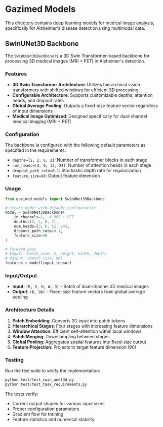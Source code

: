 # Gazimed Models

This directory contains deep learning models for medical image analysis, specifically for Alzheimer's disease detection using multimodal data.

## SwinUNet3D Backbone

The `SwinUNet3DBackbone` is a 3D Swin Transformer-based backbone for processing 3D medical images (MRI + PET) in Alzheimer's detection.

### Features

- **3D Swin Transformer Architecture**: Utilizes hierarchical vision transformers with shifted windows for efficient 3D processing
- **Configurable Architecture**: Supports customizable depths, attention heads, and dropout rates
- **Global Average Pooling**: Outputs a fixed-size feature vector regardless of input dimensions
- **Medical Image Optimized**: Designed specifically for dual-channel medical imaging (MRI + PET)

### Configuration

The backbone is configured with the following default parameters as specified in the requirements:

- `depths=[2, 2, 6, 2]`: Number of transformer blocks in each stage
- `num_heads=[3, 6, 12, 24]`: Number of attention heads in each stage  
- `dropout_path_rate=0.1`: Stochastic depth rate for regularization
- `feature_size=96`: Output feature dimension

### Usage

```python
from gazimed.models import SwinUNet3DBackbone

# Create model with default configuration
model = SwinUNet3DBackbone(
    in_channels=2,  # MRI + PET
    depths=[2, 2, 6, 2],
    num_heads=[3, 6, 12, 24], 
    dropout_path_rate=0.1,
    feature_size=96
)

# Forward pass
# Input: (batch_size, 2, height, width, depth)
# Output: (batch_size, 96)
features = model(input_tensor)
```

### Input/Output

- **Input**: `(B, 2, H, W, D)` - Batch of dual-channel 3D medical images
- **Output**: `(B, 96)` - Fixed-size feature vectors from global average pooling

### Architecture Details

1. **Patch Embedding**: Converts 3D input into patch tokens
2. **Hierarchical Stages**: Four stages with increasing feature dimensions
3. **Window Attention**: Efficient self-attention within local windows
4. **Patch Merging**: Downsampling between stages
5. **Global Pooling**: Aggregates spatial features into fixed-size output
6. **Feature Projection**: Projects to target feature dimension (96)

### Testing

Run the test suite to verify the implementation:

```bash
python test/test_swin_unet3d.py
python test/test_task_requirements.py
```

The tests verify:
- Correct output shapes for various input sizes
- Proper configuration parameters
- Gradient flow for training
- Feature statistics and numerical stability